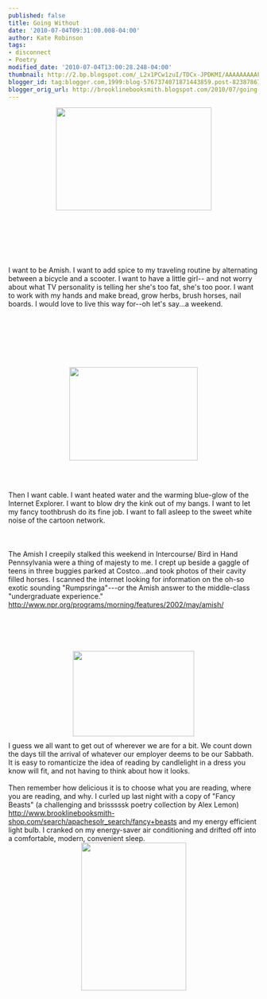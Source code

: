 ```yaml
---
published: false
title: Going Without
date: '2010-07-04T09:31:00.008-04:00'
author: Kate Robinson
tags:
- disconnect
- Poetry
modified_date: '2010-07-04T13:00:28.248-04:00'
thumbnail: http://2.bp.blogspot.com/_L2x1PCw1zuI/TDCx-JPDKMI/AAAAAAAAAFI/BQ6gKDeiapU/s72-c/AmishSpeedWagon.jpg
blogger_id: tag:blogger.com,1999:blog-5767374071871443859.post-8238786759341137798
blogger_orig_url: http://brooklinebooksmith.blogspot.com/2010/07/going-without.html
---
```


<a href="http://2.bp.blogspot.com/_L2x1PCw1zuI/TDCx-JPDKMI/AAAAAAAAAFI/BQ6gKDeiapU/s1600/AmishSpeedWagon.jpg"><img style="TEXT-ALIGN: center; MARGIN: 0px auto 10px; WIDTH: 313px; DISPLAY: block; HEIGHT: 207px; CURSOR: hand" id="BLOGGER_PHOTO_ID_5490083626953681090" border="0" alt="" src="http://2.bp.blogspot.com/_L2x1PCw1zuI/TDCx-JPDKMI/AAAAAAAAAFI/BQ6gKDeiapU/s320/AmishSpeedWagon.jpg" /></a><br /><br /><br /><br /><br /><br />I want to be Amish. I want to add spice to my traveling routine by alternating between a bicycle and a scooter. I want to have a little girl-- and not worry about what TV personality is telling her she's too fat, she's too poor. I want to work with my hands and make bread, grow herbs, brush horses, nail boards. I would love to live this way for--oh let's say...a weekend.<br /><br /><br /><br /><br /><br /><br /><br /><img style="TEXT-ALIGN: center; MARGIN: 0px auto 10px; WIDTH: 258px; DISPLAY: block; HEIGHT: 188px; CURSOR: hand" id="BLOGGER_PHOTO_ID_5490086067332369202" border="0" alt="" src="http://1.bp.blogspot.com/_L2x1PCw1zuI/TDC0MMWqyzI/AAAAAAAAAFY/hnrKT7dC-DA/s320/PCU3485.jpg" /><br /><br /><br />Then I want cable. I want heated water and the warming blue-glow of the Internet Explorer. I want to blow dry the kink out of my bangs. I want to let my fancy toothbrush do its fine job. I want to fall asleep to the sweet white noise of the cartoon network.<br /><br /><br /><br />The Amish I creepily stalked this weekend in Intercourse/ Bird in Hand Pennsylvania were a thing of majesty to me. I crept up beside a gaggle of teens in three buggies parked at Costco...and took photos of their cavity filled horses. I scanned the internet looking for information on the oh-so exotic sounding "Rumpsringa"---or the Amish answer to the middle-class "undergraduate experience." <a href="http://www.npr.org/programs/morning/features/2002/may/amish/">http://www.npr.org/programs/morning/features/2002/may/amish/</a><br /><br /><br /><br /><br /><br /><img style="TEXT-ALIGN: center; MARGIN: 0px auto 10px; WIDTH: 244px; DISPLAY: block; HEIGHT: 172px; CURSOR: hand" id="BLOGGER_PHOTO_ID_5490087409017593938" border="0" alt="" src="http://2.bp.blogspot.com/_L2x1PCw1zuI/TDC1aShWoFI/AAAAAAAAAFg/QNycao9s83U/s320/devilsplayground.jpg" />I guess we all want to get out of wherever we are for a bit. We count down the days till the arrival of whatever our employer deems to be our Sabbath. It is easy to romanticize the idea of reading by candlelight in a dress you know will fit, and not having to think about how it looks.<br /><br />Then remember how delicious it is to choose what you are reading, where you are reading, and why. I curled up last night with a copy of "Fancy Beasts" (a challenging and brisssssk poetry collection by Alex Lemon) <a href="http://www.brooklinebooksmith-shop.com/search/apachesolr_search/fancy+beasts"><span style="font-size:78%;">http://www.brooklinebooksmith-shop.com/search/apachesolr_search/fancy+beasts</span></a> and my energy efficient light bulb. I cranked on my energy-saver air conditioning and drifted off into a comfortable, modern, convenient sleep.<br /><img style="TEXT-ALIGN: center; MARGIN: 0px auto 10px; WIDTH: 211px; DISPLAY: block; HEIGHT: 298px; CURSOR: hand" id="BLOGGER_PHOTO_ID_5490090026101486002" border="0" alt="" src="http://2.bp.blogspot.com/_L2x1PCw1zuI/TDC3yn6xsbI/AAAAAAAAAFw/HGaYd5geRIg/s320/9781571314437.jpg" />